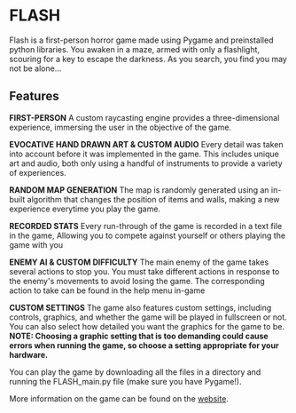 # FLASH
Flash is a first-person horror game made using Pygame and preinstalled python libraries. You awaken in a maze, armed with only a flashlight, scouring for a key to escape the darkness. As you search, you find you may not be alone...

## Features
**FIRST-PERSON**
A custom raycasting engine provides a three-dimensional experience, immersing the user in the objective of the game.


**EVOCATIVE HAND DRAWN ART & CUSTOM AUDIO**
Every detail was taken into account before it was implemented in the game. This includes unique art and audio, both only using a handful of instruments to provide a variety of experiences.


**RANDOM MAP GENERATION**
The map is randomly generated using an in-built algorithm that changes the position of items and walls, making a new experience everytime you play the game.


**RECORDED STATS**
Every run-through of the game is recorded in a text file in the game, Allowing you to compete against yourself or others playing the game with you


**ENEMY AI & CUSTOM DIFFICULTY**
The main enemy of the game takes several actions to stop you. You must take different actions in response to the enemy's movements to avoid losing the game. The corresponding action to take can be found in the help menu in-game 


**CUSTOM SETTINGS**
The game also features custom settings, including controls, graphics, and whether the game will be played in fullscreen or not. You can also select how detailed you want the graphics for the game to be. **NOTE: Choosing a graphic setting that is too demanding could cause errors when running the game, so choose a setting appropriate for your hardware.**


You can play the game by downloading all the files in a directory and running the FLASH_main.py file (make sure you have Pygame!).

More information on the game can be found on the [website](https://sites.google.com/view/digitaldivision/home). 
